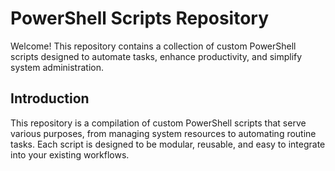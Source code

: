 # PowerShell Scripts Repository

Welcome! This repository contains a collection of custom PowerShell scripts designed to automate tasks, enhance productivity, and simplify system administration.

## Introduction

This repository is a compilation of custom PowerShell scripts that serve various purposes, from managing system resources to automating routine tasks. Each script is designed to be modular, reusable, and easy to integrate into your existing workflows.
